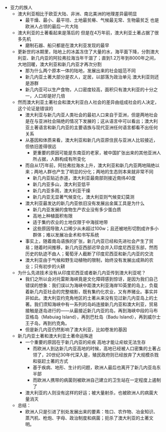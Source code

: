 - 亚力的族人  
	- 澳大利亚相比于欧亚大陆、非洲、南北美洲的地理差异最明显  
		- 最干燥、最小、最平坦、土地最贫瘠、气候最无常、生物最贫乏 也是欧洲人占领的最后一片大陆  
	- 澳大利亚的土著看起来是落后的 但是在4万年前，澳大利亚土著占据了很多先机  
		- 磨制石器、船只都是在澳大利亚发现的最早  
	- 更新世的冰期里，陆地上的冰盖冻住了大量的水，海平面下降，分割澳大利亚、新几内亚的阿拉弗拉海当年干涸了；直到1.2万年到8000年之间，大地回暖，澳大利亚和新几内亚才再次分割  
		- 那为什么两个原本一体的陆地，发展出来的社会姐范不同  
		- 新几内亚土著大部分是农人，定居，以部落为政治单元 澳大利亚则还是游群  
		- 新几内亚可以生产食物，人口密度较高，面积只有澳大利亚的十分之一，人口却是好几倍  
	- 然而澳大利亚土著社会和澳大利亚白人社会的差异由组成社会的人决定，这个论证是错误的  
		- 澳大利亚与新几内亚人类社会的最初人口来自于亚洲，但是两地社会是在与亚洲社会隔绝的情况下发展的；这从语言中可以看出；澳大利亚土著语言和新几内亚的主要语族与现代亚洲任何语言都看不出任何关系  
		- 从基因和体质来看，澳大利亚和新几内亚原住民与亚洲人比较接近，但依旧差得很远  
			- 更重要的原因可能是东南亚的老家，被中国扩张出来的其他亚洲人所占据，人群构成有所变化  
		- 而自从1万年前，阿拉弗拉海水上升，澳大利亚和新几内亚两地隔绝以来；两地人群也产生了明显的分化；两地的生态则本来就非常不同  
			- 新几内亚贴近赤道，澳大利亚最南部则接近南纬40度  
			- 新几内亚多山，澳大利亚低平  
			- 新几内亚多雨，澳大利亚干燥  
			- 新几内亚无显著气候变化，澳大利亚则气候变幻莫测  
		- 澳大利亚最发达的新几内亚依旧没有发展出金属工具是为什么  
			- 新几内亚发展的食物生产农业没有多少蛋白质  
			- 高地上种植面积有限  
			- 适于集约农业的土地仅限于中海拔地带  
			- 这些原因导致人口稀少从未超过100w；且还被地形切割成许多小群体；难以发展冶金术和书写系统  
		- 事实上，随着南岛语族的扩张，新几内亚已经和先进社会产生了贸易；随着时间推移，新几内亚西部迟早会并入印度尼西亚东部，然而历史的轨迹不由人；葡萄牙人截断了印度尼西亚和新几内亚的交流  
		- 澳大利亚由于气候和野生动植物的限制，始终没有发展出成熟的农业；只有初步的火耕  
	- 为什么先进技术没有从印度尼西亚或者新几内亚传到澳大利亚呢？  
		- 我们之所以会对托雷斯海峡竟是文化障碍感到惊讶，是因为我们自己错误的想象：我们误以为海峡中距澳大利亚海岸10英里的岛上，负载着新几内亚社会的完整缩影，既有集约化农业，又有养猪业。事实并非如此。澳大利亚约克角地区的土著从来没有见过新几内亚岛上的土著。我们须知海峡中有一系列的岛屿连接新几内亚和澳大利亚，贸易接触是逐岛进行的——从最接近新几内亚的岛，再到海峡中段的马布亚格岛（Mabuiag Island），再到巴杜岛（Badu Island），再到威尔士王子岛，再到约克角。  
		- 但是新几内亚仍然影响了澳大利亚，比如卷发的基因  
	- 新几内亚土著和澳大利亚土著命运殊途  
		- 一个重要的原因在于新几内亚的疟疾 高地才能让疟蚊无法生存  
			- 而欧洲人到达新几内亚高地的时候，高地已经被人口密集的土著占领了，20世纪30年代深入是，殖民政府则已经放弃了大规模杀戮和驱赶土著的方式  
			- 基于疾病、地形、生计的问题，欧洲人最后也离开了新几内亚岛东半部  
			- 而欧洲人携带的病菌则被欧洲自己建立的卫生站在一定程度上遏制了  
		- 澳大利亚的人则没有这样的好运；被大量射杀，也被欧洲人的病菌大量消灭  
	- 总结：  
		- 欧洲人只是引进了别处发展出来的要素：牲口、农作物、冶金知识、蒸汽机、枪炮、字母、政治制度和病菌；扼杀了澳大利亚的土著文明。  